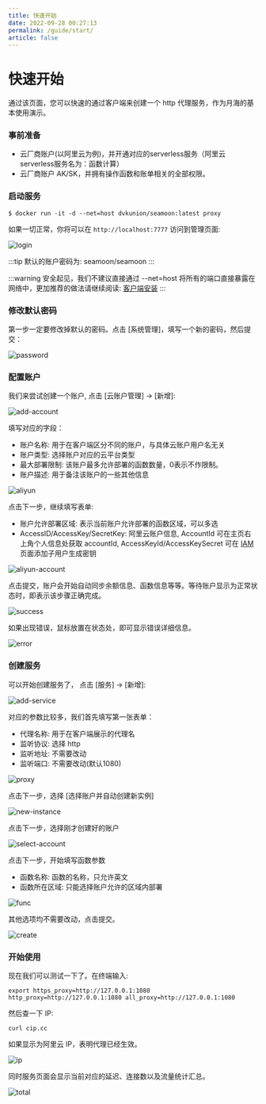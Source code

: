```yaml
---
title: 快速开始
date: 2022-09-28 00:27:13
permalink: /guide/start/
article: false
---
```


# 快速开始

通过该页面，您可以快速的通过客户端来创建一个 http 代理服务，作为月海的基本使用演示。

### 事前准备

+ 云厂商账户(以阿里云为例)，并开通对应的serverless服务（阿里云serverless服务名为：函数计算）
+ 云厂商账户 AK/SK，并拥有操作函数和账单相关的全部权限。


### 启动服务

`$ docker run -it -d --net=host dvkunion/seamoon:latest proxy`

如果一切正常，你将可以在 `http://localhost:7777` 访问到管理页面: 

![login](https://seamoon.oss-cn-hangzhou.aliyuncs.com/fbc14247042b4608a99b18fce6682175.png)

:::tip
默认的账户密码为: seamoon/seamoon
:::

:::warning
安全起见，我们不建议直接通过 --net=host 将所有的端口直接暴露在网络中，更加推荐的做法请继续阅读: [客户端安装](https://seamoon.dvkunion.cn/guide/install/)
:::

### 修改默认密码

第一步一定要修改掉默认的密码。点击 [系统管理]，填写一个新的密码，然后提交：

![password](https://seamoon.oss-cn-hangzhou.aliyuncs.com/b87e34d7b9114fabb1404ce99eef3097.png)

### 配置账户

我们来尝试创建一个账户, 点击 [云账户管理] -> [新增]:

![add-account](https://seamoon.oss-cn-hangzhou.aliyuncs.com/d580190a2ba74c178e1d5e239f2d82e3.png)

填写对应的字段：
+ 账户名称: 用于在客户端区分不同的账户，与具体云账户用户名无关
+ 账户类型: 选择账户对应的云平台类型
+ 最大部署限制: 该账户最多允许部署的函数数量，0表示不作限制。
+ 账户描述: 用于备注该账户的一些其他信息

![aliyun](https://seamoon.oss-cn-hangzhou.aliyuncs.com/d5e68b2e29754a68b1640c33c3b13bb0.png)

点击下一步，继续填写表单:
+ 账户允许部署区域: 表示当前账户允许部署的函数区域，可以多选
+ AccessID/AccessKey/SecretKey: 阿里云账户信息, AccountId 可在主页右上角个人信息处获取 accountId, AccessKeyId/AccessKeySecret 可在 [IAM](https://ram.console.aliyun.com/users) 页面添加子用户生成密钥

![aliyun-account](https://seamoon.oss-cn-hangzhou.aliyuncs.com/75c7aa76665740878c796d82aac17233.png)

点击提交，账户会开始自动同步余额信息、函数信息等等。等待账户显示为正常状态时，即表示该步骤正确完成。

![success](https://seamoon.oss-cn-hangzhou.aliyuncs.com/93e870aab1ba4519be7b1ddf6552155f.png)

如果出现错误，鼠标放置在状态处，即可显示错误详细信息。

![error](https://seamoon.oss-cn-hangzhou.aliyuncs.com/19d4ea3949934efe86666478d5daab0c.png)

### 创建服务

可以开始创建服务了， 点击 [服务] -> [新增]:

![add-service](https://seamoon.oss-cn-hangzhou.aliyuncs.com/12b854194e504602aeff41c8c58d9399.png)

对应的参数比较多，我们首先填写第一张表单：

+ 代理名称: 用于在客户端展示的代理名
+ 监听协议: 选择 http 
+ 监听地址: 不需要改动
+ 监听端口: 不需要改动(默认1080)

![proxy](https://seamoon.oss-cn-hangzhou.aliyuncs.com/ab82aa10192049c28157856acc8e8be8.png)

点击下一步，选择 [选择账户并自动创建新实例] 

![new-instance](https://seamoon.oss-cn-hangzhou.aliyuncs.com/ebe49e967ee94feabde0855691e79c08.png)

点击下一步，选择刚才创建好的账户

![select-account](https://seamoon.oss-cn-hangzhou.aliyuncs.com/6cfd9c34857047a5805140d4c51aef7c.png)

点击下一步，开始填写函数参数

+ 函数名称: 函数的名称，只允许英文
+ 函数所在区域: 只能选择账户允许的区域内部署

![func](https://seamoon.oss-cn-hangzhou.aliyuncs.com/367928eaf3ed4d3b9745a1a6976e05a0.png)

其他选项均不需要改动，点击提交。

![create](https://seamoon.oss-cn-hangzhou.aliyuncs.com/14ea9dfdf588445398aa8cca7be187a9.png)

### 开始使用

现在我们可以测试一下了。在终端输入:

```shell
export https_proxy=http://127.0.0.1:1080 http_proxy=http://127.0.0.1:1080 all_proxy=http://127.0.0.1:1080
```

然后查一下 IP:

```shell 
curl cip.cc
```

如果显示为阿里云 IP，表明代理已经生效。

![ip](https://seamoon.oss-cn-hangzhou.aliyuncs.com/a88026e1cdab45f987c5cc66b6f81034.png)

同时服务页面会显示当前对应的延迟、连接数以及流量统计汇总。

![total](https://seamoon.oss-cn-hangzhou.aliyuncs.com/d819adccb751498fa2c3c82bae465024.png)
